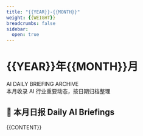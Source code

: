 ```yaml
---
title: "{{YEAR}}-{{MONTH}}"
weight: {{WEIGHT}}
breadcrumbs: false
sidebar:
  open: true
---
```


<div class="newspaper-month-header border-b-4 border-double border-gray-900 dark:border-gray-100 pb-6 mb-8">
  <div class="text-center">
    <h1 class="text-4xl md:text-5xl font-bold font-serif mb-2 text-gray-900 dark:text-gray-100">
      {{YEAR}}年{{MONTH}}月
    </h1>
    <div class="text-lg md:text-xl text-gray-600 dark:text-gray-400 italic mb-4">
      AI DAILY BRIEFING ARCHIVE
    </div>
    <div class="text-gray-600 dark:text-gray-400">
      本月收录 AI 行业重要动态，按日期归档整理
    </div>
  </div>
</div>

<div class="newspaper-daily-list hx-mt-12">
  <h2 class="text-2xl font-bold mb-6 font-serif flex items-center">
    <span class="mr-3">📰</span>
    本月日报
    <span class="ml-auto text-sm font-normal text-gray-500">
      Daily AI Briefings
    </span>
  </h2>
  
  <div class="newspaper-articles-grid">
    {{CONTENT}}
  </div>
</div>